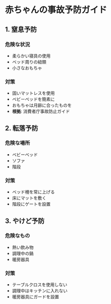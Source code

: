 # 赤ちゃんの事故予防ガイド

## 1. 窒息予防
### 危険な状況
- 柔らかい寝具の使用
- ベッド周りの紐類
- 小さなおもちゃ

### 対策
- 固いマットレスを使用
- ベビーベッドを簡素に
- おもちゃは月齢に合ったものを
- **根拠**: 消費者庁事故防止ガイド

## 2. 転落予防
### 危険な場所
- ベビーベッド
- ソファ
- 階段

### 対策
- ベッド柵を常に上げる
- 床にマットを敷く
- 階段にゲートを設置

## 3. やけど予防
### 危険なもの
- 熱い飲み物
- 調理中の鍋
- 暖房器具

### 対策
- テーブルクロスを使用しない
- 調理中はキッチンに入れない
- 暖房器具にガードを設置